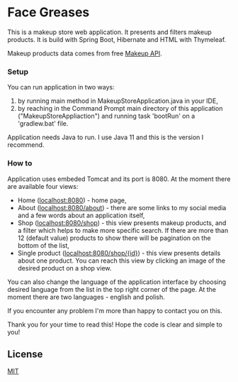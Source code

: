 # Face Greases
This is a makeup store web application. It presents and filters makeup products.
It is build with Spring Boot, Hibernate and HTML with Thymeleaf.

Makeup products data comes from free [Makeup API](http://makeup-api.herokuapp.com/).

### Setup
You can run application in two ways:
1. by running main method in MakeupStoreApplication.java in your IDE,
2. by reaching in the Command Prompt main directory of this application ("MakeupStoreAppliaction") and running task 'bootRun' on a 'gradlew.bat' file.

Application needs Java to run. I use Java 11 and this is the version I recommend.

### How to 
Application uses embeded Tomcat and its port is 8080. At the moment there are available four views:
- Home ([localhost:8080](http://localhost:8080/)) - home page,
- About ([localhost:8080/about](http://localhost:8080/about)) - there are some links to my social media and a few words about an application itself,
- Shop ([localhost:8080/shop](http://localhost:8080/shop)) - this view presents makeup products, and a filter which helps to make more specific search. If there are more than 12 (default value) products to show there will be pagination on the bottom of the list,
- Single product ([localhost:8080/shop/{id}](http://localhost:8080/shop/1)) - this view presents details about one product. You can reach this view by clicking an image of the desired product on a shop view.

You can also change the language of the application interface by choosing desired language from the list in the top right corner of the page. At the moment there are two languages - english and polish.

If you encounter any problem I'm more than happy to contact you on this.

Thank you for your time to read this! Hope the code is clear and simple to you!
## License
[MIT](https://choosealicense.com/licenses/mit/)